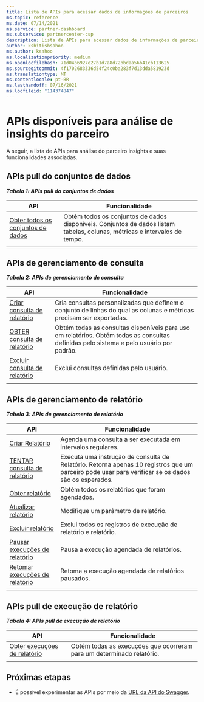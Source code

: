 ```yaml
---
title: Lista de APIs para acessar dados de informações de parceiros
ms.topic: reference
ms.date: 07/14/2021
ms.service: partner-dashboard
ms.subservice: partnercenter-csp
description: Lista de APIs para acessar dados de informações de parceiros.
author: kshitishsahoo
ms.author: ksahoo
ms.localizationpriority: medium
ms.openlocfilehash: 71d04b6927e27b1d7a8d72bbdaa56b41cb113625
ms.sourcegitcommit: 4f1702683336d54f24c0ba283f7d13dda581923d
ms.translationtype: MT
ms.contentlocale: pt-BR
ms.lasthandoff: 07/16/2021
ms.locfileid: "114374847"
---
```

# <a name="available-apis-for-partner-insights-analytics"></a>APIs disponíveis para análise de insights do parceiro

A seguir, a lista de APIs para análise do parceiro insights e suas funcionalidades associadas.

## <a name="dataset-pull-apis"></a>APIs pull do conjuntos de dados

***Tabela 1: APIs pull do conjuntos de dados***

| **API** | **Funcionalidade** |
| --- | --- |
| [Obter todos os conjuntos de dados](insights-programmatic-analytics-api-get-dataset.md) | Obtém todos os conjuntos de dados disponíveis. Conjuntos de dados listam tabelas, colunas, métricas e intervalos de tempo. |
|||

## <a name="query-management-apis"></a>APIs de gerenciamento de consulta

***Tabela 2: APIs de gerenciamento de consulta***

| **API** | **Funcionalidade** |
| --- | --- |
| [Criar consulta de relatório](insights-programmatic-access-paradigm.md#create-report-query-api) | Cria consultas personalizadas que definem o conjunto de linhas do qual as colunas e métricas precisam ser exportadas. |
| [OBTER consulta de relatório](insights-programmatic-analytics-api-get-report-queries.md) | Obtém todas as consultas disponíveis para uso em relatórios. Obtém todas as consultas definidas pelo sistema e pelo usuário por padrão. |
| [Excluir consulta de relatório](insights-programmatic-analytics-api-delete-report-queries.md) | Exclui consultas definidas pelo usuário. |
|||

## <a name="report-management-apis"></a>APIs de gerenciamento de relatório

***Tabela 3: APIs de gerenciamento de relatório***

| **API** | **Funcionalidade** |
| --- | --- |
| [Criar Relatório](insights-programmatic-access-paradigm.md#create-report-api) | Agenda uma consulta a ser executada em intervalos regulares. |
| [TENTAR consulta de relatório](insights-programmatic-analytics-api-try-report-queries.md) | Executa uma instrução de consulta de Relatório. Retorna apenas 10 registros que um parceiro pode usar para verificar se os dados são os esperados. |
| [Obter relatório](insights-programmatic-analytics-api-get-report.md) | Obtém todos os relatórios que foram agendados. |
| [Atualizar relatório](insights-programmatic-analytics-api-update-report.md) | Modifique um parâmetro de relatório. |
| [Excluir relatório](insights-programmatic-analytics-api-delete-report.md) | Exclui todos os registros de execução de relatório e relatório. |
| [Pausar execuções de relatório](insights-programmatic-analytics-api-pause-report-executions.md) | Pausa a execução agendada de relatórios. |
| [Retomar execuções de relatório](insights-programmatic-analytics-api-resume-report-executions.md) | Retoma a execução agendada de relatórios pausados. |
|||

## <a name="report-execution-pull-apis"></a>APIs pull de execução de relatório

***Tabela 4: APIs pull de execução de relatório***

| **API** | **Funcionalidade** |
| --- | --- |
| [Obter execuções de relatório](insights-programmatic-access-paradigm.md#get-report-execution-api) | Obtém todas as execuções que ocorreram para um determinado relatório. |
|||

## <a name="next-steps"></a>Próximas etapas

- É possível experimentar as APIs por meio da [URL da API do Swagger](https://api.partnercenter.microsoft.com/insights/v1/mpn/swagger/index.html).